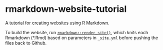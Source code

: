 # rmarkdown-website-tutorial
[A tutorial for creating websites using R Markdown](https://rtleaf.github.io/rtleaf-COA-606-Statistics-for-Scientists-and-Engineers).

To build the website, run [`rmarkdown::render_site()`](http://rmarkdown.rstudio.com/rmarkdown_websites.html), which knits each Rmarkdown (*.Rmd) based on parameters in `_site.yml` before pushing the files back to Github. 
